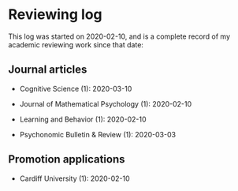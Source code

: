 # Reviewing log

This log was started on 2020-02-10, and is a complete record of my academic reviewing work since that date:

## Journal articles

- Cognitive Science (1): 2020-03-10

- Journal of Mathematical Psychology (1): 2020-02-10

- Learning and Behavior (1): 2020-02-10

- Psychonomic Bulletin & Review (1): 2020-03-03

## Promotion applications

- Cardiff University (1): 2020-02-10
